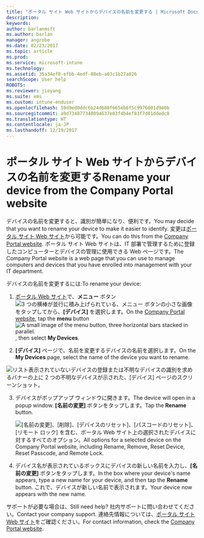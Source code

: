 ```yaml
---
title: "ポータル サイト Web サイトからデバイスの名前を変更する | Microsoft Docs"
description: 
keywords: 
author: barlanmsft
ms.author: barlan
manager: angrobe
ms.date: 02/23/2017
ms.topic: article
ms.prod: 
ms.service: microsoft-intune
ms.technology: 
ms.assetid: 35a34ef8-efbb-4edf-88eb-a03c1b27a026
searchScope: User help
ROBOTS: 
ms.reviewer: jieyang
ms.suite: ems
ms.custom: intune-enduser
ms.openlocfilehash: 59d9ed0ddc6b24d680f665eb6f5c9976001d940b
ms.sourcegitcommit: a9d734877340894637e03f4b4ef83f7d01ddedc8
ms.translationtype: HT
ms.contentlocale: ja-JP
ms.lasthandoff: 12/19/2017
---
```

# <a name="rename-your-device-from-the-company-portal-website"></a><span data-ttu-id="5f76e-102">ポータル サイト Web サイトからデバイスの名前を変更する</span><span class="sxs-lookup"><span data-stu-id="5f76e-102">Rename your device from the Company Portal website</span></span>

<span data-ttu-id="5f76e-103">デバイスの名前を変更すると、識別が簡単になり、便利です。</span><span class="sxs-lookup"><span data-stu-id="5f76e-103">You may decide that you want to rename your device to make it easier to identify.</span></span> <span data-ttu-id="5f76e-104">変更は[ポータル サイト Web サイト](https://portal.manage.microsoft.com#HelpDeskDialog)から可能です。</span><span class="sxs-lookup"><span data-stu-id="5f76e-104">You can do this from the [Company Portal website](https://portal.manage.microsoft.com#HelpDeskDialog).</span></span> <span data-ttu-id="5f76e-105">ポータル サイト Web サイトは、IT 部署で管理するために登録したコンピューターとデバイスの管理に使用できる Web ページです。</span><span class="sxs-lookup"><span data-stu-id="5f76e-105">The Company Portal website is a web page that you can use to manage computers and devices that you have enrolled into management with your IT department.</span></span>

<span data-ttu-id="5f76e-106">デバイスの名前を変更するには:</span><span class="sxs-lookup"><span data-stu-id="5f76e-106">To rename your device:</span></span>

1.  <span data-ttu-id="5f76e-107">[ポータル Web サイト](https://portal.manage.microsoft.com#HelpDeskDialog)で、__メニュー__ ボタン ![3 つの横棒が並行に積み上げられている、メニュー ボタンの小さな画像](/Intune/whats-new/media/CP_hamburger_menu.png) をタップしてから、__[デバイス]__ を選択します。</span><span class="sxs-lookup"><span data-stu-id="5f76e-107">On the [Company Portal website](https://portal.manage.microsoft.com#HelpDeskDialog), tap the __menu__ button ![A small image of the menu button, three horizontal bars stacked in parallel.](/Intune/whats-new/media/CP_hamburger_menu.png), then select __My Devices__.</span></span>

2. <span data-ttu-id="5f76e-108">__[デバイス]__ ページで、名前を変更するデバイスの名前を選択します。</span><span class="sxs-lookup"><span data-stu-id="5f76e-108">On the __My Devices__ page, select the name of the device you want to rename.</span></span>

  ![リスト表示されていないデバイスの登録または不明なデバイスの識別を求めるバナーの上に 2 つの不明なデバイスが示された、[デバイス] ページのスクリーンショット。](./media/macOS_enroll_002_tap_here_banner.png)

3.  <span data-ttu-id="5f76e-110">デバイスがポップアップ ウィンドウに開きます。</span><span class="sxs-lookup"><span data-stu-id="5f76e-110">The device will open in a popup window.</span></span> <span data-ttu-id="5f76e-111">**[名前の変更]** ボタンをタップします。</span><span class="sxs-lookup"><span data-stu-id="5f76e-111">Tap the **Rename** button.</span></span>

    ![<span data-ttu-id="5f76e-112">[名前の変更]、[削除]、[デバイスのリセット]、[パスコードのリセット]、[リモート ロック] を含む、ポータル Web サイト上の選択されたデバイスに対するすべてのオプション。</span><span class="sxs-lookup"><span data-stu-id="5f76e-112">All options for a selected device on the Company Portal website, including Rename, Remove, Reset Device, Reset Passcode, and Remote Lock.</span></span> ](./media/iwp-screen-with-all-options.png)

4.  <span data-ttu-id="5f76e-113">デバイス名が表示されているボックスにデバイスの新しい名前を入力し、**[名前の変更]** ボタンをタップします。</span><span class="sxs-lookup"><span data-stu-id="5f76e-113">In the box where your device's name appears, type a new name for your device, and then tap the **Rename** button.</span></span> <span data-ttu-id="5f76e-114">これで、デバイスが新しい名前で表示されます。</span><span class="sxs-lookup"><span data-stu-id="5f76e-114">Your device now appears with the new name.</span></span>

<span data-ttu-id="5f76e-115">サポートが必要な場合は、</span><span class="sxs-lookup"><span data-stu-id="5f76e-115">Still need help?</span></span> <span data-ttu-id="5f76e-116">社内サポートに問い合わせてください。</span><span class="sxs-lookup"><span data-stu-id="5f76e-116">Contact your company support.</span></span> <span data-ttu-id="5f76e-117">連絡先情報については、[ポータル サイト Web サイト](https://portal.manage.microsoft.com#HelpDeskDialog)をご確認ください。</span><span class="sxs-lookup"><span data-stu-id="5f76e-117">For contact information, check the [Company Portal website](https://portal.manage.microsoft.com#HelpDeskDialog).</span></span>
